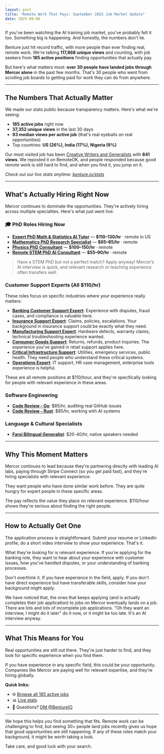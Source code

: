 ```yaml
---
layout: post
title: "Remote Work That Pays: September 2025 Job Market Update"
date: 2025-09-09
---
```


If you've been watching the AI training job market, you've probably felt it too. Something big is happening. And honestly, the numbers don't lie.

Benture just hit record traffic, with more people than ever finding real, remote work. We're talking **117,868 unique views** and counting, with job seekers from **185 active positions** finding opportunities that actually pay.

But here's what matters most: **over 30 people have landed jobs through Mercor alone** in the past few months. That's 30 people who went from scrolling job boards to getting paid for work they can do from anywhere.

---

## The Numbers That Actually Matter

We made our stats public because transparency matters. Here's what we're seeing:

* **185 active jobs** right now
* **37,352 unique views** in the last 30 days  
* **93 median views per active job** (that's real eyeballs on real opportunities)
* Top countries: **US (26%), India (17%), Nigeria (9%)**

Our most visited job has been [Creative Writers and Generalists](https://benture.io/job/creative-writers-and-generalists-at-mercor) with **841 views**. We reposted it on RemoteOK, and people responded because good remote work is still hard to find, and when you find it, you jump on it.

*Check out our live stats anytime: [benture.io/stats](https://benture.io/stats)*

---

## What's Actually Hiring Right Now

Mercor continues to dominate the opportunities. They're actively hiring across multiple specialties. Here's what just went live:

### 🎓 PhD Roles Hiring Now

* **[Expert PhD Math & Statistics AI Tutor](https://benture.io/job/expert-math-statistics-ai-tutor-at-mercor)** — **\$110–130/hr** · remote in US
* **[Mathematics PhD Research Specialist](https://benture.io/job/mathematics-phd-research-specialist-at-mercor)** — **\$65–85/hr** · remote
* **[Physics PhD Consultant](https://benture.io/job/physics-phd-consultant-at-mercor)** — **\$100–150/hr** · remote
* **[Remote STEM PhD AI Consultant](https://benture.io/job/remote-stem-phd-ai-consultant-at-mercor)** — **\$55–90/hr** · remote

> Have a STEM PhD but not a perfect match? Apply anyway! Mercor’s AI interview is quick, and relevant research or teaching experience often transfers well.

### Customer Support Experts (All $110/hr)

These roles focus on specific industries where your experience really matters:

* **[Banking Customer Support Expert](https://benture.io/job/customer-support-expert-banking-at-mercor)**: Experience with disputes, fraud cases, and compliance is valuable here.
* **[Insurance Support Expert](https://benture.io/job/customer-support-expert-insurance-at-mercor)**: Claims, policies, escalations. Your background in insurance support could be exactly what they need.
* **[Manufacturing Support Expert](https://benture.io/job/customer-support-expert-manufacturing-at-mercor)**: Hardware defects, warranty claims, technical troubleshooting experience wanted.
* **[Consumer Goods Support](https://benture.io/job/customer-support-expert-consumer-goods-at-mercor)**: Returns, refunds, product inquiries. The experience you've gained in retail support applies here.
* **[Critical Infrastructure Support](https://benture.io/job/customer-support-expert-critical-infrastructure-at-mercor)**: Utilities, emergency services, public health. They need people who understand these critical systems.
* **[Operations Expert](https://benture.io/job/customer-support-operations-expert-at-mercor)**: IT support, HR case management, enterprise tools experience is helpful.

These are all remote positions at $110/hour, and they're specifically looking for people with relevant experience in these areas.

### Software Engineering 
* **[Code Review - Go](https://benture.io/job/software-engineer-code-review-go-at-mercor)**: $85/hr, auditing real GitHub issues
* **[Code Review - Rust](https://benture.io/job/software-engineer-code-review-rust-at-mercor)**: $85/hr, working with AI systems

### Language & Cultural Specialists
* **[Farsi Bilingual Generalist](https://benture.io/job/farsi-bilingual-generalist-at-mercor)**: $20-40/hr, native speakers needed

---

## Why This Moment Matters

Mercor continues to lead because they're partnering directly with leading AI labs, paying through Stripe Connect (so you get paid fast), and they're hiring specialists with relevant experience.

They want people who have done similar work before. They are quite hungry for expert people in these specific areas.

The pay reflects the value they place on relevant experience. $110/hour shows they're serious about finding the right people.

---

## How to Actually Get One

The application process is straightforward. Submit your resume or LinkedIn profile, do a short video interview to show your experience. That's it.

What they're looking for is relevant experience. If you're applying for the banking role, they want to hear about your experience with customer issues, how you've handled disputes, or your understanding of banking processes.

Don't overthink it. If you have experience in the field, apply. If you don't have direct experience but have transferable skills, consider how your background might apply.

We have noticed that, the ones that keeps applying (and is actually completes their job application) to jobs on Mercor eventually lands on a job. There are lots and lots of incomplete job applications. "Oh they want an interview, I might do it later" do it now, or it might be too late. It's an AI interview anyway.

---

## What This Means for You

Real opportunities are still out there. They're just harder to find, and they look for specific experience when you find them.

If you have experience in any specific field, this could be your opportunity. Companies like Mercor are paying well for relevant expertise, and they're hiring globally.

**Quick links:**
* 🌐 [Browse all 185 active jobs](https://benture.io/)
* 📊 [Live stats](https://benture.io/stats) 
* 💬 Questions? [DM @BentureIO](https://x.com/BentureIO)

---

We hope this helps you find something that fits. Remote work can be challenging to find, but seeing 30+ people land jobs recently gives us hope that good opportunities are still happening. If any of these roles match your background, it might be worth taking a look.

Take care, and good luck with your search.